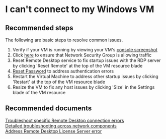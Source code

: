 
<properties
    pageTitle="I can't connect to my Windows VM"
    description="I can't connect to my Windows VM "
    service="microsoft.classiccompute"
    resource="virtualmachines"
    authors="kasparks"
    displayOrder="1"
    selfHelpType="resource"
    supportTopicIds=""
    resourceTags="windows, WindowsSQL"
    productPesIds=""
    cloudEnvironments="MoonCake"
 />

# I can't connect to my Windows VM

## **Recommended steps**

The following are basic steps to resolve common issues.

1. Verify if your VM is running by viewing your VM's [console screenshot](data-blade:Microsoft_Azure_Classic_Compute.VirtualMachineSerialConsoleLogBlade)
2. Click [here](data-blade:microsoft_azure_network.verifyipflowblade) to ensure that Network Security Group is allowing traffic
3. Reset Remote Desktop service to fix startup issues with the RDP server by clicking 'Reset Remote' at the top of the VM resource blade
4. [Reset Password](data-blade:Microsoft_Azure_Classic_Compute.PasswordResetBlade) to address authentication errors
5. Restart the Virtual Machine to address other startup issues by clicking 'Restart' at the top of the VM resource blade
6. Resize the VM to fix any host issues by clicking 'Size' in the Settings blade of the VM resource

## **Recommended documents**
[Troubleshoot specific Remote Desktop connection errors](https://docs.azure.cn/virtual-machines/windows/troubleshoot-rdp-connection#troubleshoot-specific-remote-desktop-connection-errors) <br>
[Detailed troubleshooting across network components](https://docs.azure.cn/virtual-machines/windows/detailed-troubleshoot-rdp/) <br>
[Address Remote Desktop License Server error](https://docs.azure.cn/virtual-machines/windows/troubleshoot-specific-rdp-errors#rdplicense)
